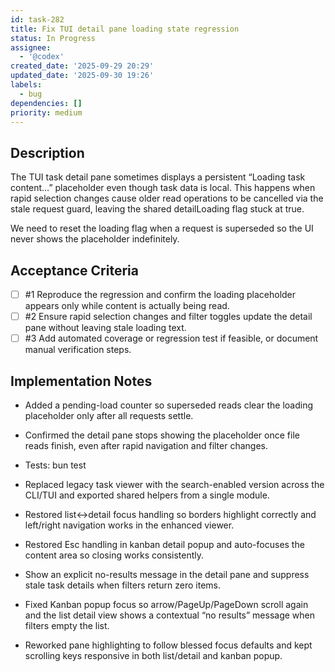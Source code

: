 ```yaml
---
id: task-282
title: Fix TUI detail pane loading state regression
status: In Progress
assignee:
  - '@codex'
created_date: '2025-09-29 20:29'
updated_date: '2025-09-30 19:26'
labels:
  - bug
dependencies: []
priority: medium
---
```


## Description

<!-- SECTION:DESCRIPTION:BEGIN -->
The TUI task detail pane sometimes displays a persistent “Loading task content…” placeholder even though task data is local. This happens when rapid selection changes cause older read operations to be cancelled via the stale request guard, leaving the shared detailLoading flag stuck at true.

We need to reset the loading flag when a request is superseded so the UI never shows the placeholder indefinitely.
<!-- SECTION:DESCRIPTION:END -->

## Acceptance Criteria
<!-- AC:BEGIN -->
- [ ] #1 Reproduce the regression and confirm the loading placeholder appears only while content is actually being read.
- [ ] #2 Ensure rapid selection changes and filter toggles update the detail pane without leaving stale loading text.
- [ ] #3 Add automated coverage or regression test if feasible, or document manual verification steps.
<!-- AC:END -->

## Implementation Notes

<!-- SECTION:NOTES:BEGIN -->
- Added a pending-load counter so superseded reads clear the loading placeholder only after all requests settle.
- Confirmed the detail pane stops showing the placeholder once file reads finish, even after rapid navigation and filter changes.
- Tests: bun test

- Replaced legacy task viewer with the search-enabled version across the CLI/TUI and exported shared helpers from a single module.

- Restored list↔detail focus handling so borders highlight correctly and left/right navigation works in the enhanced viewer.

- Restored Esc handling in kanban detail popup and auto-focuses the content area so closing works consistently.

- Show an explicit no-results message in the detail pane and suppress stale task details when filters return zero items.

- Fixed Kanban popup focus so arrow/PageUp/PageDown scroll again and the list detail view shows a contextual “no results” message when filters empty the list.

- Reworked pane highlighting to follow blessed focus defaults and kept scrolling keys responsive in both list/detail and kanban popup.
<!-- SECTION:NOTES:END -->

